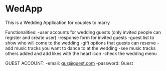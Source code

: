 # WedApp
This is a Wedding Application for couples to marry

Functionalities:
-user accounts for wedding guests (only invited people can register and create user)
-response form for invited guests
-guest list to show who will come to the wedding
-gift options that guests can reserve
-add music tracks you want to dance to at the wedding
-see music tracks others added and add likes with the heart icon
-check the wedding menu


GUEST ACCOUNT:
-email: gus@guest.com
-password: Guest
